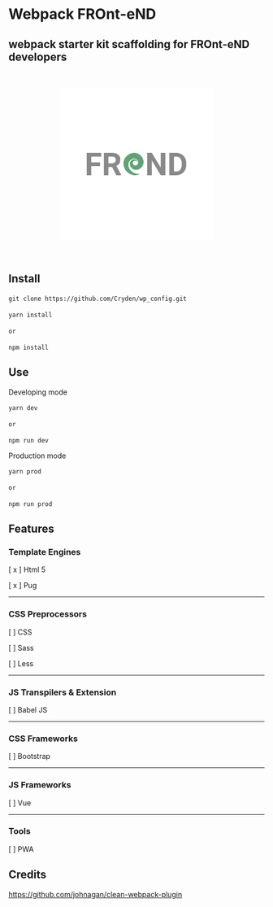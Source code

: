 # Webpack FROnt-eND
##  webpack starter kit scaffolding for FROnt-eND developers

</br>
  <p align='center'>
    <img  src='webpack/logo.png' width='300'/>
  </p>
</br>

## Install

```
git clone https://github.com/Cryden/wp_config.git

yarn install

or 

npm install
```

## Use

Developing mode

```
yarn dev

or

npm run dev
```

Production mode

```
yarn prod

or

npm run prod
```

## Features


### Template Engines

[ x ] Html 5

[ x ] Pug

___

### CSS Preprocessors

[ ] CSS

[ ] Sass

[ ] Less

___

### JS Transpilers & Extension

[ ] Babel JS 

___

### CSS Frameworks

[ ] Bootstrap

___

### JS Frameworks

[ ] Vue

___

### Tools

[ ] PWA

## Credits

https://github.com/johnagan/clean-webpack-plugin